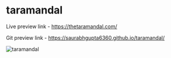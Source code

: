 # taramandal

Live preview link - https://thetaramandal.com/

Git preview link - https://saurabhgupta6360.github.io/taramandal/ 

![taramandal](https://github.com/saurabhgupta6360/taramandal/assets/137704371/8f0233d9-6899-4370-aa76-d7d64da632d0)
